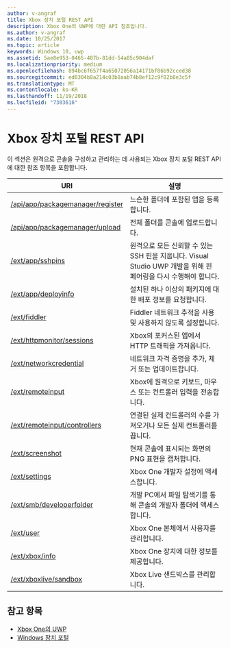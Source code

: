 ```yaml
---
author: v-angraf
title: Xbox 장치 포털 REST API
description: Xbox One의 UWP에 대한 API 참조입니다.
ms.author: v-angraf
ms.date: 10/25/2017
ms.topic: article
keywords: Windows 10, uwp
ms.assetid: 5ae8e953-0465-487b-81dd-54a85c904daf
ms.localizationpriority: medium
ms.openlocfilehash: 894bc6f657f4a65072056a14171bf86b92cced38
ms.sourcegitcommit: ed0304b8a214c03b8aab74b8ef12c9f82b8e3c5f
ms.translationtype: MT
ms.contentlocale: ko-KR
ms.lasthandoff: 11/19/2018
ms.locfileid: "7303616"
---
```

# <a name="xbox-device-portal-rest-api"></a>Xbox 장치 포털 REST API

이 섹션은 원격으로 콘솔을 구성하고 관리하는 데 사용되는 Xbox 장치 포털 REST API에 대한 참조 항목을 포함합니다.

| URI        | 설명 |
|------------|-------------|
|[/api/app/packagemanager/register](wdp-loose-folder-register-api.md)| 느슨한 폴더에 포함된 앱을 등록합니다. |
|[/api/app/packagemanager/upload](wdp-folder-upload.md)| 전체 폴더를 콘솔에 업로드합니다. |
|[/ext/app/sshpins](uwp-sshpins-api.md)| 원격으로 모든 신뢰할 수 있는 SSH 핀을 지웁니다. Visual Studio UWP 개발을 위해 핀 페어링을 다시 수행해야 합니다. |
|[/ext/app/deployinfo](uwp-deployinfo-api.md)| 설치된 하나 이상의 패키지에 대한 배포 정보를 요청합니다. |
|[/ext/fiddler](wdp-fiddler-api.md)| Fiddler 네트워크 추적을 사용 및 사용하지 않도록 설정합니다. |
|[/ext/httpmonitor/sessions](wdp-httpMonitor-api.md)| Xbox의 포커스된 앱에서 HTTP 트래픽을 가져옵니다. |
|[/ext/networkcredential](uwp-networkcredentials-api.md)| 네트워크 자격 증명을 추가, 제거 또는 업데이트합니다. |
|[/ext/remoteinput](uwp-remoteinput-api.md)| Xbox에 원격으로 키보드, 마우스 또는 컨트롤러 입력을 전송합니다. |
|[/ext/remoteinput/controllers](uwp-remoteinput-controllers-api.md)| 연결된 실제 컨트롤러의 수를 가져오거나 모든 실제 컨트롤러를 끕니다. |
|[/ext/screenshot](wdp-media-capture-api.md)| 현재 콘솔에 표시되는 화면의 PNG 표현을 캡처합니다. |
|[/ext/settings](wdp-xboxsettings-api.md)| Xbox One 개발자 설정에 액세스합니다. |
|[/ext/smb/developerfolder](wdp-smb-api.md)| 개발 PC에서 파일 탐색기를 통해 콘솔의 개발자 폴더에 액세스합니다. |
|[/ext/user](wdp-user-management.md)| Xbox One 본체에서 사용자를 관리합니다. |
|[/ext/xbox/info](wdp-xboxinfo-api.md)| Xbox One 장치에 대한 정보를 제공합니다. |
|[/ext/xboxlive/sandbox](wdp-sandbox-api.md)| Xbox Live 샌드박스를 관리합니다. |

## <a name="see-also"></a>참고 항목

- [Xbox One의 UWP](index.md)
- [Windows 장치 포털](../debug-test-perf/device-portal.md)